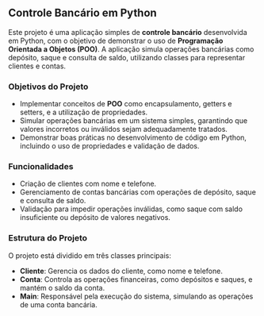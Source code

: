 ## Controle Bancário em Python

Este projeto é uma aplicação simples de **controle bancário** desenvolvida em Python, com o objetivo de demonstrar o uso de **Programação Orientada a Objetos (POO)**. A aplicação simula operações bancárias como depósito, saque e consulta de saldo, utilizando classes para representar clientes e contas.

### Objetivos do Projeto

- Implementar conceitos de **POO** como encapsulamento, getters e setters, e a utilização de propriedades.
- Simular operações bancárias em um sistema simples, garantindo que valores incorretos ou inválidos sejam adequadamente tratados.
- Demonstrar boas práticas no desenvolvimento de código em Python, incluindo o uso de propriedades e validação de dados.

### Funcionalidades

- Criação de clientes com nome e telefone.
- Gerenciamento de contas bancárias com operações de depósito, saque e consulta de saldo.
- Validação para impedir operações inválidas, como saque com saldo insuficiente ou depósito de valores negativos.

### Estrutura do Projeto

O projeto está dividido em três classes principais:

- **Cliente**: Gerencia os dados do cliente, como nome e telefone.
- **Conta**: Controla as operações financeiras, como depósitos e saques, e mantém o saldo da conta.
- **Main**: Responsável pela execução do sistema, simulando as operações de uma conta bancária.
